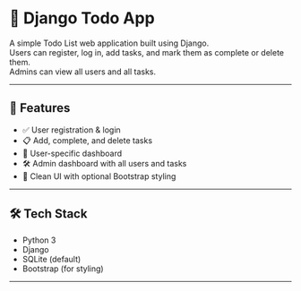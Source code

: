 # 📝 Django Todo App

A simple Todo List web application built using Django.  
Users can register, log in, add tasks, and mark them as complete or delete them.  
Admins can view all users and all tasks.

---

## 🚀 Features

- ✅ User registration & login
- 📋 Add, complete, and delete tasks
- 🔐 User-specific dashboard
- 🛠️ Admin dashboard with all users and tasks
- 🎨 Clean UI with optional Bootstrap styling

---

## 🛠️ Tech Stack

- Python 3
- Django
- SQLite (default)
- Bootstrap (for styling)

---
